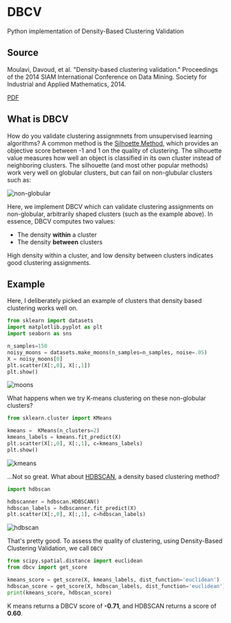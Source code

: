 # DBCV
Python implementation of Density-Based Clustering Validation

## Source

Moulavi, Davoud, et al. "Density-based clustering validation." Proceedings of the 2014 SIAM International Conference on Data Mining. Society for Industrial and Applied Mathematics, 2014.

[PDF](http://epubs.siam.org/doi/pdf/10.1137/1.9781611973440.96)

## What is DBCV

How do you validate clustering assignmnets from unsupervised learning algorithms?  A common method is the [Silhoette Method](https://en.wikipedia.org/wiki/Silhouette_(clustering)), which provides an objective score between -1 and 1 on the quality of clustering.  The silhouette value measures how well an object is classified in its own cluster instead of neighboring clusters.  The silhouette (and most other popular methods) work very well on globular clusters, but can fail on non-glubular clusters such as:

![non-globular](http://hdbscan.readthedocs.io/en/latest/_images/advanced_hdbscan_5_1.png)

Here, we implement DBCV which can validate clustering assignments on non-globular, arbitrarily shaped clusters (such as the example above).  In essence, DBCV computes two values:

* The density **within** a cluster
* The density **between** clusters

High density within a cluster, and low density between clusters indicates good clustering assignments.

## Example

Here, I deliberately picked an example of clusters that density based clustering works well on.

```python
from sklearn import datasets
import matplotlib.pyplot as plt
import seaborn as sns

n_samples=150
noisy_moons = datasets.make_moons(n_samples=n_samples, noise=.05)
X = noisy_moons[0]
plt.scatter(X[:,0], X[:,1])
plt.show()
```

![moons](plots/moons.png)

What happens when we try K-means clustering on these non-globular clusters?

```python
from sklearn.cluster import KMeans

kmeans =  KMeans(n_clusters=2)
kmeans_labels = kmeans.fit_predict(X)
plt.scatter(X[:,0], X[:,1], c=kmeans_labels)
plt.show()
```

![kmeans](plots/kmeans.png)

...Not so great.  What about [HDBSCAN](https://github.com/scikit-learn-contrib/hdbscan), a density based clustering method?

```python
import hdbscan

hdbscanner = hdbscan.HDBSCAN()
hdbscan_labels = hdbscanner.fit_predict(X)
plt.scatter(X[:,0], X[:,1], c=hdbscan_labels)
```

![hdbscan](plots/hdbscan.png)

That's pretty good.  To assess the quality of clustering, using Density-Based Clustering Validation, we call `DBCV`

```python
from scipy.spatial.distance import euclidean
from dbcv import get_score

kmeans_score = get_score(X, kmeans_labels, dist_function='euclidean')
hdbscan_score = get_score(X, hdbscan_labels, dist_function='euclidean')
print(kmeans_score, hdbscan_score)
```

K means returns a DBCV score of **-0.71**, and HDBSCAN returns a score of **0.60**.  

